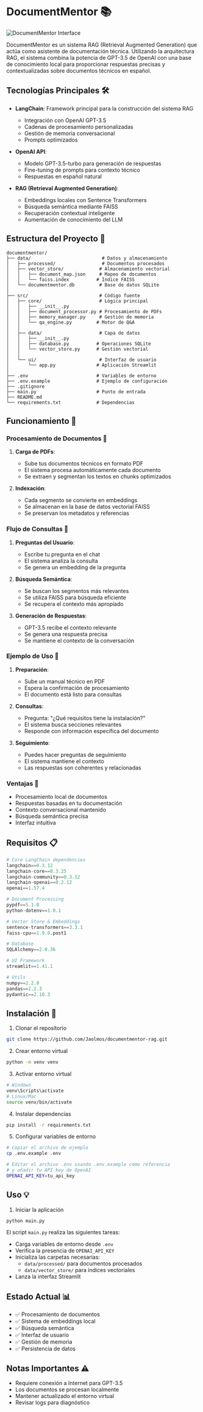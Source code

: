 
# DocumentMentor 📚

![DocumentMentor Interface](./images/screenshot.png)

DocumentMentor es un sistema RAG (Retrieval Augmented Generation) que actúa como asistente de documentación técnica. Utilizando la arquitectura RAG, el sistema combina la potencia de GPT-3.5 de OpenAI con una base de conocimiento local para proporcionar respuestas precisas y contextualizadas sobre documentos técnicos en español.

## Tecnologías Principales 🛠️

- **LangChain**: Framework principal para la construcción del sistema RAG
  - Integración con OpenAI GPT-3.5
  - Cadenas de procesamiento personalizadas
  - Gestión de memoria conversacional
  - Prompts optimizados

- **OpenAI API**: 
  - Modelo GPT-3.5-turbo para generación de respuestas
  - Fine-tuning de prompts para contexto técnico
  - Respuestas en español natural

- **RAG (Retrieval Augmented Generation)**:
  - Embeddings locales con Sentence Transformers
  - Búsqueda semántica mediante FAISS
  - Recuperación contextual inteligente
  - Aumentación de conocimiento del LLM

## Estructura del Proyecto 📁

```
documentmentor/
├── data/                          # Datos y almacenamiento
│   ├── processed/                 # Documentos procesados
│   ├── vector_store/             # Almacenamiento vectorial
│   │   ├── document_map.json     # Mapeo de documentos
│   │   └── faiss.index          # Índice FAISS
│   └── documentmentor.db         # Base de datos SQLite
│
├── src/                          # Código fuente
│   ├── core/                     # Lógica principal
│   │   ├── __init__.py
│   │   ├── document_processor.py # Procesamiento de PDFs
│   │   ├── memory_manager.py     # Gestión de memoria
│   │   └── qa_engine.py         # Motor de Q&A
│   │
│   ├── data/                     # Capa de datos
│   │   ├── __init__.py
│   │   ├── database.py          # Operaciones SQLite
│   │   └── vector_store.py      # Gestión vectorial
│   │
│   └── ui/                       # Interfaz de usuario
│       └── app.py               # Aplicación Streamlit
│
├── .env                         # Variables de entorno
├── .env.example                 # Ejemplo de configuración
├── .gitignore
├── main.py                      # Punto de entrada
├── README.md
└── requirements.txt             # Dependencias
```

## Funcionamiento 🔄

### Procesamiento de Documentos 📄
1. **Carga de PDFs**:
   - Sube tus documentos técnicos en formato PDF
   - El sistema procesa automáticamente cada documento
   - Se extraen y segmentan los textos en chunks optimizados

2. **Indexación**:
   - Cada segmento se convierte en embeddings
   - Se almacenan en la base de datos vectorial FAISS
   - Se preservan los metadatos y referencias

### Flujo de Consultas 💭
1. **Preguntas del Usuario**:
   - Escribe tu pregunta en el chat
   - El sistema analiza la consulta
   - Se genera un embedding de la pregunta

2. **Búsqueda Semántica**:
   - Se buscan los segmentos más relevantes
   - Se utiliza FAISS para búsqueda eficiente
   - Se recupera el contexto más apropiado

3. **Generación de Respuestas**:
   - GPT-3.5 recibe el contexto relevante
   - Se genera una respuesta precisa
   - Se mantiene el contexto de la conversación

### Ejemplo de Uso 📝
1. **Preparación**:
   - Sube un manual técnico en PDF
   - Espera la confirmación de procesamiento
   - El documento está listo para consultas

2. **Consultas**:
   - Pregunta: "¿Qué requisitos tiene la instalación?"
   - El sistema busca secciones relevantes
   - Responde con información específica del documento

3. **Seguimiento**:
   - Puedes hacer preguntas de seguimiento
   - El sistema mantiene el contexto
   - Las respuestas son coherentes y relacionadas

### Ventajas 🌟
- Procesamiento local de documentos
- Respuestas basadas en tu documentación
- Contexto conversacional mantenido
- Búsqueda semántica precisa
- Interfaz intuitiva

## Requisitos 📋

```python
# Core LangChain dependencies
langchain==0.3.12
langchain-core==0.3.25
langchain-community==0.3.12
langchain-openai==0.2.12
openai==1.57.4

# Document Processing
pypdf==5.1.0
python-dotenv==1.0.1

# Vector Store & Embeddings
sentence-transformers==3.3.1
faiss-cpu==1.9.0.post1

# Database
SQLAlchemy==2.0.36

# UI Framework
streamlit==1.41.1

# Utils
numpy==2.2.0
pandas==2.2.3
pydantic==2.10.3
```

## Instalación 🔧

1. Clonar el repositorio
```bash
git clone https://github.com/Jaolmos/documentmentor-rag.git
```

2. Crear entorno virtual
```bash
python -m venv venv
```

3. Activar entorno virtual
```bash
# Windows
venv\Scripts\activate
# Linux/Mac
source venv/bin/activate
```

4. Instalar dependencias
```bash
pip install -r requirements.txt
```

5. Configurar variables de entorno
```bash
# Copiar el archivo de ejemplo
cp .env.example .env

# Editar el archivo .env usando .env.example como referencia
# y añadir tu API key de OpenAI
OPENAI_API_KEY=tu_api_key
```

## Uso 💡

1. Iniciar la aplicación
```bash
python main.py
```

El script `main.py` realiza las siguientes tareas:
- Carga variables de entorno desde `.env`
- Verifica la presencia de `OPENAI_API_KEY`
- Inicializa las carpetas necesarias:
  - `data/processed/` para documentos procesados
  - `data/vector_store/` para índices vectoriales
- Lanza la interfaz Streamlit

## Estado Actual 📊
- ✅ Procesamiento de documentos
- ✅ Sistema de embeddings local
- ✅ Búsqueda semántica
- ✅ Interfaz de usuario
- ✅ Gestión de memoria
- ✅ Persistencia de datos

## Notas Importantes ⚠️
- Requiere conexión a Internet para GPT-3.5
- Los documentos se procesan localmente
- Mantener actualizado el entorno virtual
- Revisar logs para diagnóstico
